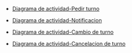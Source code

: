 - [Diagrama de actividad-Pedir turno](https://drive.google.com/file/d/1uu0ZPcoMnmCqQgyFbqZSFEYWM3nM0aiR/view?usp=sharing)

- [Diagrama de actividad-Notificacion](https://drive.google.com/file/d/1cJtaRnMj_5UU4Fr_BHM19bRS5ZdZjEmR/view?usp=sharing)

- [Diagrama de actividad-Cambio de turno](https://drive.google.com/file/d/1wUCbNvIqNX2UncHn_26bo02VXZMRlnEF/view?usp=sharing)

- [Diagrama de actividad-Cancelacion de turno](https://drive.google.com/file/d/1utgRKPTOvJtYzAJQOaqwzLXJUnZ0EElQ/view?usp=sharing)
